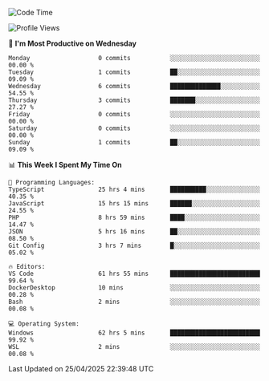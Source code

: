 <!--START_SECTION:waka-->
![Code Time](http://img.shields.io/badge/Code%20Time-4%2C744%20hrs%2025%20mins-blue)

![Profile Views](http://img.shields.io/badge/Profile%20Views-0-blue)

📅 **I'm Most Productive on Wednesday** 

```text
Monday                   0 commits           ░░░░░░░░░░░░░░░░░░░░░░░░░   00.00 % 
Tuesday                  1 commits           ██░░░░░░░░░░░░░░░░░░░░░░░   09.09 % 
Wednesday                6 commits           ██████████████░░░░░░░░░░░   54.55 % 
Thursday                 3 commits           ███████░░░░░░░░░░░░░░░░░░   27.27 % 
Friday                   0 commits           ░░░░░░░░░░░░░░░░░░░░░░░░░   00.00 % 
Saturday                 0 commits           ░░░░░░░░░░░░░░░░░░░░░░░░░   00.00 % 
Sunday                   1 commits           ██░░░░░░░░░░░░░░░░░░░░░░░   09.09 % 
```


📊 **This Week I Spent My Time On** 

```text
💬 Programming Languages: 
TypeScript               25 hrs 4 mins       ██████████░░░░░░░░░░░░░░░   40.35 % 
JavaScript               15 hrs 15 mins      ██████░░░░░░░░░░░░░░░░░░░   24.55 % 
PHP                      8 hrs 59 mins       ████░░░░░░░░░░░░░░░░░░░░░   14.47 % 
JSON                     5 hrs 16 mins       ██░░░░░░░░░░░░░░░░░░░░░░░   08.50 % 
Git Config               3 hrs 7 mins        █░░░░░░░░░░░░░░░░░░░░░░░░   05.02 % 

🔥 Editors: 
VS Code                  61 hrs 55 mins      █████████████████████████   99.64 % 
DockerDesktop            10 mins             ░░░░░░░░░░░░░░░░░░░░░░░░░   00.28 % 
Bash                     2 mins              ░░░░░░░░░░░░░░░░░░░░░░░░░   00.08 % 

💻 Operating System: 
Windows                  62 hrs 5 mins       █████████████████████████   99.92 % 
WSL                      2 mins              ░░░░░░░░░░░░░░░░░░░░░░░░░   00.08 % 
```


 Last Updated on 25/04/2025 22:39:48 UTC
<!--END_SECTION:waka-->
